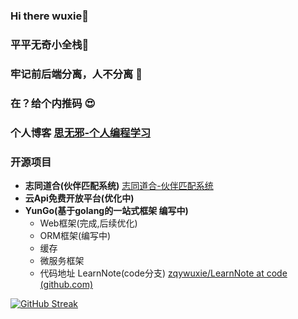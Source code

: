 ### Hi there  wuxie👋
### 平平无奇小全栈🤡
### 牢记前后端分离，人不分离 🥴
### 在？给个内推码 😍
### 个人博客 [思无邪-个人编程学习](https://blog.zqywuku.top/)
### 开源项目
- **志同道合(伙伴匹配系统)** [志同道合-伙伴匹配系统](https://zqywuku.top) 
- **云Api免费开放平台(优化中)**
- **YunGo(基于golang的一站式框架 编写中)**
  - Web框架(完成,后续优化)
  - ORM框架(编写中)
  - 缓存
  - 微服务框架
  - 代码地址 LearnNote(code分支) [zqywuxie/LearnNote at code (github.com)](https://github.com/zqywuxie/LearnNote/tree/code)


[![GitHub Streak](https://streak-stats.demolab.com/?user=zqywuxie)](https://git.io/streak-stats)

